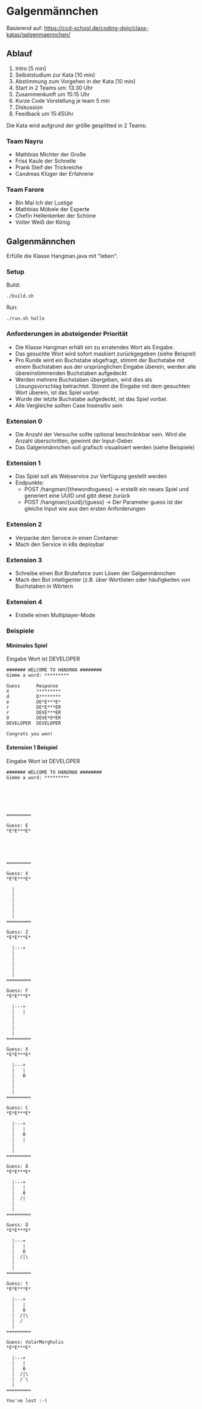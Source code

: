 # Galgenmännchen

Basierend auf: https://ccd-school.de/coding-dojo/class-katas/galgenmaennchen/

## Ablauf
1) Intro [5 min]
2) Selbststudium zur Kata [10 min]
3) Abstimmung zum Vorgehen in der Kata [10 min]
4) Start in 2 Teams um: 13:30 Uhr
5) Zusammenkunft um 15:15 Uhr
6) Kurze Code Vorstellung je team 5 min
7) Diskussion
8) Feedback um 15:45Uhr

Die Kata wird aufgrund der größe gesplitted in 2 Teams:

### Team Nayru
- Mathbias Michter der Große
- Friss Kaule der Schnelle
- Prank Steif der Trickreiche
- Candreas Klüger der Erfahrene


### Team Farore
- Bin Mal Ich der Lustige
- Mathbias Möbele der Experte
- Chefin Hellenkerker der Schöne
- Volter Weiß der König


## Galgenmännchen

Erfülle die Klasse Hangman.java mit "leben".

### Setup

Build:
```shell
./build.sh
```

Run:
```shell
./run.sh hallo
```

### Anforderungen in absteigender Priorität
- Die Klasse Hangman erhält ein zu erratendes Wort als Eingabe.
- Das gesuchte Wort wird sofort maskiert zurückgegeben (siehe Beispiel)
- Pro Runde wird ein Buchstabe abgefragt, stimmt der Buchstabe mit einem Buchstaben aus der ursprünglichen Eingabe überein, werden alle übereinstimmenden Buchstaben aufgedeckt
- Werden mehrere Buchstaben übergeben, wird dies als Lösungsvorschlag betrachtet. Stimmt die Eingabe mit dem gesuchten Wort überein, ist das Spiel vorbei.
- Wurde der letzte Buchstabe aufgedeckt, ist das Spiel vorbei.
- Alle Vergleiche sollten Case Insensitiv sein

### Extension 0
- Die Anzahl der Versuche sollte optional beschränkbar sein. Wird die Anzahl überschritten, gewinnt der Input-Geber.
- Das Galgenmännchen soll grafisch visualisiert werden (siehe Beispiele)

### Extension 1
- Das Spiel soll als Webservice zur Verfügung gestellt werden
- Endpunkte: 
  - POST /hangman/{thewordtoguess} -> erstellt ein neues Spiel und generiert eine UUID und gibt diese zurück
  - POST /hangman/{uuid}/{guess}   -> Der Parameter guess ist der gleiche Input wie aus den ersten Anforderungen 

### Extension 2
- Verpacke den Service in einen Container
- Mach den Service in k8s deploybar

### Extension 3
- Schreibe einen Bot Bruteforce zum Lösen der Galgenmännchen
- Mach den Bot intelligenter (z.B. über Wortlisten oder häufigkeiten von Buchstaben in Wörtern

### Extension 4
- Erstelle einen Multiplayer-Mode

### Beispiele
#### Minimales Spiel
Eingabe Wort ist DEVELOPER
```text
####### WELCOME TO HANGMAN ########
Gimme a word: *********

Guess      Response
X          *********     
d          D********
e          DE*E***E*
r          DE*E***ER
r          DEVE***ER
O          DEVE*O*ER
DEVELOPER  DEVELOPER

Congrats you won!
```

#### Extension 1 Beispiel
Eingabe Wort ist DEVELOPER

```text
####### WELCOME TO HANGMAN ########
Gimme a word: *********






=========

Guess: E
*E*E***E*





=========

Guess: X
*E*E***E*

  |
  |
  |
  |
  |
  |
=========

Guess: Z
*E*E***E*

  |---+
  |
  |
  |
  |
  |
=========

Guess: F
*E*E***E*

  |---+
  |   |
  |
  |
  |
  |
=========

Guess: X
*E*E***E*

  |---+
  |   |
  |   0
  |
  |
  |
=========

Guess: C
*E*E***E*

  |---+
  |   |
  |   0
  |   |
  |
  |
=========

Guess: Ä
*E*E***E*

  |---+
  |   |
  |   0
  |  /|
  |
  |
=========

Guess: Ö
*E*E***E*

  |---+
  |   |
  |   0
  |  /|\
  |
  |
=========

Guess: t
*E*E***E*

  |---+
  |   |
  |   0
  |  /|\
  |  /
  |
=========

Guess: ValarMorghulis
*E*E***E*

  |---+
  |   |
  |   0
  |  /|\
  |  /`\
  |
=========

You've lost :-(
```
